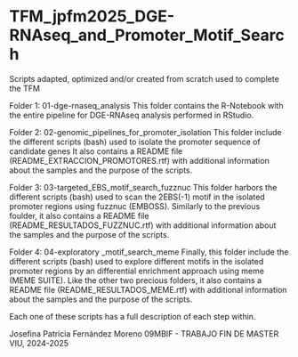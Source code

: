 # TFM_jpfm2025_DGE-RNAseq_and_Promoter_Motif_Search
Scripts adapted, optimized and/or created from scratch used to complete the TFM

Folder 1: 01-dge-rnaseq_analysis 
  This folder contains the R-Notebook with the entire pipeline for DGE-RNAseq analysis performed in RStudio.

Folder 2: 02-genomic_pipelines_for_promoter_isolation
  This folder include the different scripts (bash) used to isolate the promoter sequence of candidate genes
  It also contains a README file (README_EXTRACCION_PROMOTORES.rtf) with additional information about the samples and the purpose of the scripts.

Folder 3: 03-targeted_EBS_motif_search_fuzznuc
  This folder harbors the different scripts (bash) used to scan the 2EBS(-1) motif in the isolated promoter regions using fuzznuc (EMBOSS).
  Similarly to the previous foulder, it also contains a README file (README_RESULTADOS_FUZZNUC.rtf) with additional information about the samples and the purpose of the scripts.
  
Folder 4: 04-exploratory _motif_search_meme
  Finally, this folder include the different scripts (bash) used to explore different motifs in the isolated promoter regions by an differential enrichment approach using meme (MEME SUITE).
  Like the other two precious folders, it also contains a README file (README_RESULTADOS_MEME.rtf) with additional information about the samples and the purpose of the scripts.

Each one of these scripts has a full description of each step within.

Josefina Patricia Fernández Moreno
09MBIF - TRABAJO FIN DE MASTER
VIU, 2024-2025
